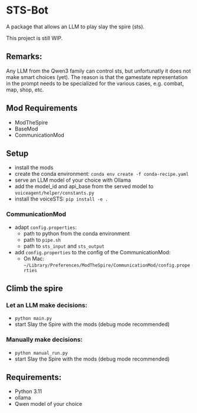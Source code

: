 # STS-Bot
A package that allows an LLM to play slay the spire (sts).

This project is still WIP.

## Remarks:
Any LLM from the Qwen3 family can control sts, but unfortunatly it does not make smart choices (yet).
The reason is that the gamestate representation in the prompt needs to be specialized for the various cases, e.g. combat, map, shop, etc.

## Mod Requirements

- ModTheSpire
- BaseMod
- CommunicationMod

## Setup
- install the mods
- create the conda environment: `conda env create -f conda-recipe.yaml`
- serve an LLM model of your choice with Ollama
- add the model_id and api_base from the served model to `voiceagent/helper/constants.py`
- install the voiceSTS: `pip install -e .`
### CommunicationMod
- adapt `config.properties`:
    - path to python from the conda environment
    - path to `pipe.sh`
    - path to `sts_input` and `sts_output`
- add `config.properties` to the config of the CommunicationMod:
    - On Mac: `~/Library/Preferences/ModTheSpire/CommunicationMod/config.properties`

## Climb the spire
### Let an LLM make decisions:
- `python main.py`
- start Slay the Spire with the mods (debug mode recommended)

### Manually make decisions:
- `python manual_run.py`
- start Slay the Spire with the mods (debug mode recommended)

## Requirements:
- Python 3.11
- ollama
- Qwen model of your choice
